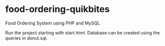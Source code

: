 # food-ordering-quikbites
Food Ordering System using PHP and MySQL

Run the project starting with start.html.
Database can be created using the queries in donut.sql.
